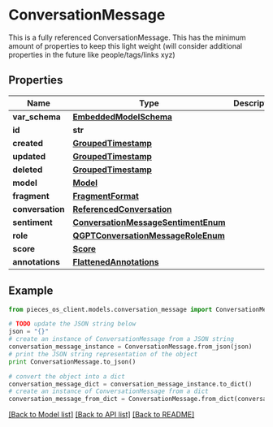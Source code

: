 # ConversationMessage

This is a fully referenced ConversationMessage.  This has the minimum amount of properties to keep this light weight  (will consider additional properties in the future like people/tags/links xyz)

## Properties
Name | Type | Description | Notes
------------ | ------------- | ------------- | -------------
**var_schema** | [**EmbeddedModelSchema**](EmbeddedModelSchema.md) |  | [optional] 
**id** | **str** |  | 
**created** | [**GroupedTimestamp**](GroupedTimestamp.md) |  | 
**updated** | [**GroupedTimestamp**](GroupedTimestamp.md) |  | 
**deleted** | [**GroupedTimestamp**](GroupedTimestamp.md) |  | [optional] 
**model** | [**Model**](Model.md) |  | [optional] 
**fragment** | [**FragmentFormat**](FragmentFormat.md) |  | [optional] 
**conversation** | [**ReferencedConversation**](ReferencedConversation.md) |  | 
**sentiment** | [**ConversationMessageSentimentEnum**](ConversationMessageSentimentEnum.md) |  | [optional] 
**role** | [**QGPTConversationMessageRoleEnum**](QGPTConversationMessageRoleEnum.md) |  | 
**score** | [**Score**](Score.md) |  | [optional] 
**annotations** | [**FlattenedAnnotations**](FlattenedAnnotations.md) |  | [optional] 

## Example

```python
from pieces_os_client.models.conversation_message import ConversationMessage

# TODO update the JSON string below
json = "{}"
# create an instance of ConversationMessage from a JSON string
conversation_message_instance = ConversationMessage.from_json(json)
# print the JSON string representation of the object
print ConversationMessage.to_json()

# convert the object into a dict
conversation_message_dict = conversation_message_instance.to_dict()
# create an instance of ConversationMessage from a dict
conversation_message_from_dict = ConversationMessage.from_dict(conversation_message_dict)
```
[[Back to Model list]](../README.md#documentation-for-models) [[Back to API list]](../README.md#documentation-for-api-endpoints) [[Back to README]](../README.md)


